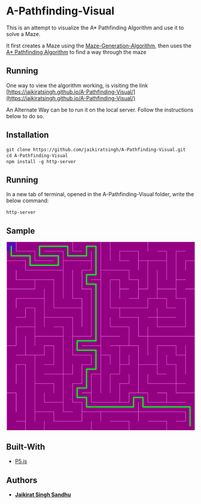 # A-Pathfinding-Visual
This is an attempt to visualize the A* Pathfinding Algorithm and use it to solve a Maze.

It first creates a Maze using the [Maze-Generation-Algorithm](https://en.wikipedia.org/wiki/Maze_generation_algorithm), then uses the [A* Pathfinding Algorithm](https://en.wikipedia.org/wiki/A*_search_algorithm) to find a way through the maze

## Running
One way to view the algorithm working, is visiting the link [https://jaikiratsingh.github.io/A-Pathfinding-Visual/](https://jaikiratsingh.github.io/A-Pathfinding-Visual/)

An Alternate Way can be to run it on the local server. Follow the instructions below to do so.
## Installation
```
git clone https://github.com/jaikiratsingh/A-Pathfinding-Visual.git
cd A-Pathfinding-Visual
npm install -g http-server
```

## Running
In a new tab of terminal, opened in the A-Pathfinding-Visual folder, write the below command:
```
http-server
```
## Sample
![Sample Snapshot](https://github.com/jaikiratsingh/A-Pathfinding-Visual/blob/gh-pages/Sample.png)

## Built-With
* [P5.js](https://p5js.org/)

## Authors
* [**Jaikirat Singh Sandhu**](https://github.com/jaikiratsingh/)

